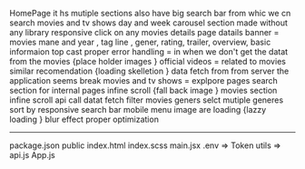 HomePage
it hs mutiple sections
also have big search bar from whic we cn search movies and tv shows
day and week
carousel section made without any library
responsive
click on any movies details page
datails banner = movies mane and year , tag line , gener, rating, trailer, overview, basic informaion
top cast
proper error handling = in when we don't get the datat from the movies {place holder images }
official videos = related to movies
similar
recomendation
{loading skelletion } data fetch from from server the application seems break
movies and tv shows = explpore pages
search section for internal pages
infine scroll
{fall back image }
movies section infine scroll api call datat fetch
filter movies geners
selct mutiple generes
sort by
responsive
search bar
mobile menu
image are loading {lazzy loading } blur effect proper optimization

---

package.json
public
index.html
index.scss
main.jsx
.env => Token
utils => api.js
App.js
